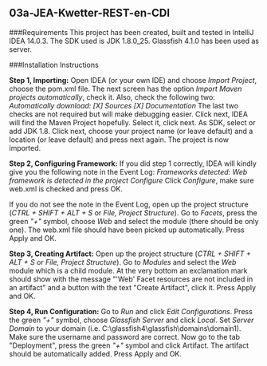 03a-JEA-Kwetter-REST-en-CDI
---------------------------
###Requirements
This project has been created, built and tested in IntelliJ IDEA 14.0.3.
The SDK used is JDK 1.8.0_25.
Glassfish 4.1.0 has been used as server.

###Installation Instructions

**Step 1, Importing:**
Open IDEA (or your own IDE) and choose *Import Project*, choose the pom.xml file.
The next screen has the option *Import Maven projects automatically*, check it.
Also, check the following two: *Automatically download: [X] Sources [X] Documentation* 
The last two checks are not required but will make debugging easier. Click next, IDEA will find the Maven Project hopefully. Select it, click next. As SDK, select or add JDK 1.8. Click next, choose your project name (or leave default) and a location (or leave default) and press next again. The project is now imported.

 **Step 2, Configuring Framework:**
If you did step 1 correctly, IDEA will kindly give you the following note in the Event Log:
*Frameworks detected: Web framework is detected in the project Configure*
Click *Configure*, make sure web.xml is checked and press OK.

If you do not see the note in the Event Log, open up the project structure (*CTRL + SHIFT + ALT + S* or *File, Project Structure*). Go to *Facets*, press the green *"+"* symbol, choose *Web* and select the module (there should be only one). The web.xml file should have been picked up automatically. Press Apply and OK.

**Step 3, Creating Artifact:**
Open up the project structure (*CTRL + SHIFT + ALT + S* or *File, Project Structure*). Go to *Modules* and select the *Web* module which is a child module. At the very bottom an exclamation mark should show with the message "'Web' Facet resources are not included in an artifact" and a button with the text "Create Artifact", click it. Press Apply and OK.

**Step 4, Run Configuration:**
Go to *Run* and click *Edit Configurations*. Press the green *"+"* symbol, choose *Glassfish Server* and click *Local*. Set *Server Domain* to your domain (i.e. C:\glassfish4\glassfish\domains\domain1). Make sure the username and password are correct. Now go to the tab "Deployment", press the green *"+"* symbol and click Artifact. The artifact should be automatically added. Press Apply and OK.
